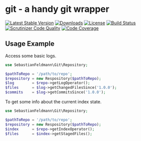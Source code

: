 # git - a handy git wrapper

[![Latest Stable Version](https://poser.pugx.org/sebastianfeldmann/git/v/stable.svg)](https://packagist.org/packages/sebastianfeldmann/git)
[![Downloads](https://img.shields.io/packagist/dt/sebastianfeldmann/git.svg?v1)](https://packagist.org/packages/sebastianfeldmann/git)
[![License](https://poser.pugx.org/sebastianfeldmann/git/license.svg)](https://packagist.org/packages/sebastianfeldmann/git)
[![Build Status](https://travis-ci.org/sebastianfeldmann/git.svg?branch=master)](https://travis-ci.org/sebastianfeldmann/git)
[![Scrutinizer Code Quality](https://scrutinizer-ci.com/g/sebastianfeldmann/git/badges/quality-score.png?b=master)](https://scrutinizer-ci.com/g/sebastianfeldmann/git/?branch=master)
[![Code Coverage](https://scrutinizer-ci.com/g/sebastianfeldmann/git/badges/coverage.png?b=master)](https://scrutinizer-ci.com/g/sebastianfeldmann/git/?branch=master)

## Usage Example

Access some basic logs.
```php
use SebastianFeldmann\Git\Repository;

$pathToRepo = '/path/to/repo';
$repository = new Respository($pathToRepo);
$log        = $repo->getLogOperator();
$files      = $log->getChangedFilesSince('1.0.0');
$commits    = $log->getCommitsSince('1.0.0');
```

To get some info about the current index state.
```php
use SebastianFeldmann\Git\Repository;

$pathToRepo = '/path/to/repo';
$repository = new Respository($pathToRepo);
$index      = $repo->getIndexOperator();
$files      = $index->getStagedFiles();
```
